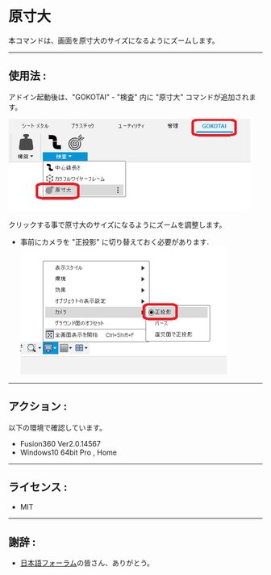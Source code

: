 # **原寸大**

本コマンドは、画面を原寸大のサイズになるようにズームします。

---

## **使用法** :

アドイン起動後は、"GOKOTAI" - "検査" 内に "原寸大" コマンドが追加されます。

![Alt text](./resources_readme/menu.png)

クリックする事で原寸大のサイズになるようにズームを調整します。

+ 事前にカメラを "正投影" に切り替えておく必要があります.
  ![Alt text](./resources_readme/camera.png)


---

## **アクション** :

以下の環境で確認しています。

- Fusion360 Ver2.0.14567
- Windows10 64bit Pro , Home

---

## **ライセンス** :

- MIT

---

## 謝辞 :

- [日本語フォーラム](https://forums.autodesk.com/t5/fusion-360-ri-ben-yu/bd-p/707)の皆さん、ありがとう。
